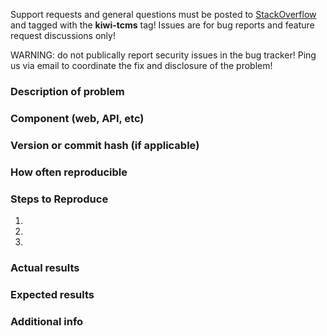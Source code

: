 Support requests and general questions must be posted to
[StackOverflow](https://stackoverflow.com/questions/tagged/kiwi-tcms)
and tagged with the **kiwi-tcms** tag! Issues are for bug reports and
feature request discussions only!


WARNING: do not publically report security issues in the bug tracker!
Ping us via email to coordinate the fix and disclosure of the problem!


### Description of problem


### Component (web, API, etc)


### Version or commit hash (if applicable)


### How often reproducible


### Steps to Reproduce

1.
2.
3.

### Actual results


### Expected results


### Additional info
